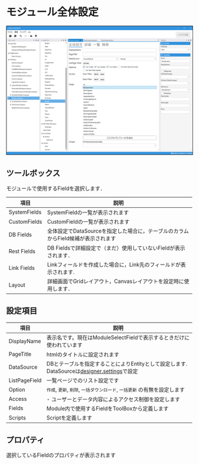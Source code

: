 # モジュール全体設定

<img src="./images/module/モジュール全体.png" alt="モジュール全体" title="モジュール全体" style="border: 1px solid;">

## ツールボックス
モジュールで使用するFieldを選択します．

| 項目           | 説明                                               |
|--------------|--------------------------------------------------|
| SystemFields | SystemFieldの一覧が表示されます                            |
| CustomFields | CustomFieldの一覧が表示されます                            |
| DB Fields    | 全体設定でDataSourceを指定した場合に，テーブルのカラムからField候補が表示されます |
| Rest Fields  | DB Fieldsで詳細設定で（まだ）使用していないFieldが表示されます．          |
| Link Fields  | Linkフィールドを作成した場合に，Link先のフィールドが表示されます.            |
| Layout       | 詳細画面でGridレイアウト，Canvasレイアウトを設定時に使用します．            |

## 設定項目
| 項目            | 説明                                                                                           |
|---------------|----------------------------------------------------------------------------------------------|
| DisplayName   | 表示名です。現在はModuleSelectFieldで表示するときだけに使われています                                                  |
| PageTitle     | htmlのタイトルに設定されます                                                                             |
| DataSource    | DBとテーブルを指定することによりEntityとして設定します.<br/>DataSourceは[designer.settings](designer_settings.md)で設定 |
| ListPageField | 一覧ページでのリスト設定です                                                                               |
| Option        | `作成`, `更新`, `削除`, `一括ダウンロード`, `一括更新` の有無を設定します                                               |
| Access        | - ユーザーとデータ内容によるアクセス制御を設定します                                                                  |
| Fields        | Module内で使用するFieldをToolBoxから定義します                                                             |
| Scripts       | Scriptを定義します                                                                                 |


## プロパティ
選択しているFieldのプロパティが表示されます
